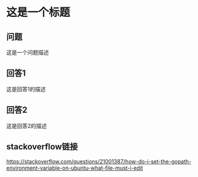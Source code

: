 # 这是一个标题

## 问题
这是一个问题描述

## 回答1
这是回答1的描述

## 回答2
这是回答2的描述

## stackoverflow链接
https://stackoverflow.com/questions/21001387/how-do-i-set-the-gopath-environment-variable-on-ubuntu-what-file-must-i-edit